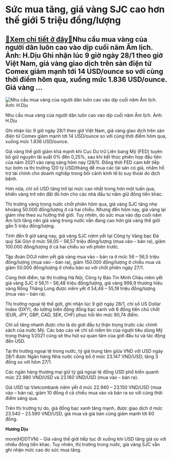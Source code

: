 Sức mua tăng, giá vàng SJC cao hơn thế giới 5 triệu đồng/lượng
==============================================================

[:gift:Xem chi tiết ở đây:gift:](https://hddtvn.com/suc-mua-tang-gia-vang-sjc-cao-hon-the-gioi-5-trieu-dong-luong/)Nhu cầu mua vàng của người dân luôn cao vào dịp cuối năm Âm lịch. Ảnh: H.Dịu Ghi nhận lúc 9 giờ ngày 28/1 theo giờ Việt Nam, giá vàng giao dịch trên sàn điện tử Comex giảm mạnh tới 14 USD/ounce so với cùng thời điểm hôm qua, xuống mức 1.836 USD/ounce. Giá vàng …
----------------------------------------------------------------------------------------------------------------------------------------------------------------------------------------------------------------------------------------------------------------------





![Nhu cầu mua vàng của người dân luôn cao vào dịp cuối năm Âm lịch. Ảnh: H.Dịu](https://hddtvn.com/wp-content/uploads/2021/01/gv_1.jpg "Nhu cầu mua vàng của người dân luôn cao vào dịp cuối năm Âm lịch. Ảnh: H.Dịu")


Nhu cầu mua vàng của người dân luôn cao vào dịp cuối năm Âm lịch. Ảnh: H.Dịu



Ghi nhận lúc 9 giờ ngày 28/1 theo giờ Việt Nam, giá vàng giao dịch trên sàn điện tử Comex giảm mạnh tới 14 USD/ounce so với cùng thời điểm hôm qua, xuống mức 1.836 USD/ounce.


Giá vàng thế giới giảm khá mạnh khi Cục Dự trữ Liên bang Mỹ (FED) tuyên bố giữ nguyên lãi suất 0% đến 0,25%, sau khi kết thúc phiên họp đầu tiên của năm 2021 vào rạng sáng hôm nay (28/1). Đồng thời FED cam kết tiếp tục bơm ra thị trường 120 tỷ USD/tháng để mua các tài sản có giá, nhằm hỗ trợ tài chính cho doanh nghiệp trong bối cảnh kinh tế bị suy thoái do dịch bệnh.


Hơn nữa, chỉ số USD tăng trở lại mức cao nhất trong hơn một tuần qua, khiến vàng trở nên đắt đỏ hơn cho các nhà đầu tư nắm giữ đồng tiền khác.


Thị trường vàng trong nước chốt phiên hôm qua, giá vàng SJC tăng nhẹ khoảng 50.000 đồng/lượng ở cả hai chiều. Nhưng đến hôm nay, giá vàng lại giảm nhẹ theo xu hướng thế giới. Tuy nhiên, do sức mua vào dịp cuối năm Âm lịch tăng nên giá vàng trong nước vẫn đang cao hơn giá vàng thế giới gần 5 triệu đồng/lượng.


Tính đến 9 giờ sáng nay, giá vàng SJC niêm yết tại Công ty Vàng bạc Đá quý Sài Gòn ở mức 56,05 – 56,57 triệu đồng/lượng (mua vào – bán ra), giảm 100.000 đồng/lượng ở cả hai chiều so với phiên trước.


Tập đoàn DOJI niêm yết giá vàng mua vào – bán ra ở mức 56 – 56,5 triệu đồng/lượng (mua vào – bán ra), giảm 150.000 đồng/lượng ở chiều mua và giảm 50.000 đồng/lượng ở chiều bán so với chốt phiên ngày 27/1.


Cùng thời điểm, tại thị trường Hà Nội, Công ty Bảo Tín Minh Châu niêm yết giá vàng SJC ở 56,11 – 56,48 triệu đồng/lượng, giá vàng 999,9 thương hiệu vàng Rồng Thăng Long được niêm yết ở 54,48 – 55,18 triệu đồng/lượng (mua vào – bán ra).


Thị trường ngoại tệ thế giới, ghi nhận lúc 9 giờ ngày 28/1, chỉ số US Dollar Index (DXY), đo lường biến động đồng bạc xanh với 6 đồng tiền chủ chốt (EUR, JPY, GBP, CAD, SEK, CHF) phục hồi lên mức 90,74 điểm.


Chỉ số tăng nhanh được cho là do giới đầu tư thận trọng trước các chính sách của nước Mỹ. Các báo cáo về chỉ số niềm tin của người tiêu dùng Mỹ trong tháng 1/2021 cũng sẽ thu hút sự quan tâm của giới đầu tư và tác động đến USD.


Tại thị trường ngoại tệ trong nước, tỷ giá trung tâm giữa VND với USD ngày 28/1 được Ngân hàng Nhà nước công bố ở mức 23.147 VND/USD, tăng 3 đồng so với hôm 27/1.


Các ngân hàng thương mại giữ tỷ giá ngoại tệ đồng USD phổ biến quanh mức 22.980 VND/USD và 23.160 VND/USD (mua vào – bán ra).


Giá USD tại Vietcombank niêm yết ở mức 22.940 – 23.150 VND/USD (mua vào – bán ra), giảm 10 đồng ở cả chiều mua vào và bán ra so với cùng thời điểm sáng qua.


Trên thị trường tự do, giá đồng bạc xanh tăng mạnh, được giao dịch ở mức 23.540 – 23.590 VND/USD, giá mua và giá bán cùng giảm mạnh tới 60 đồng.




**Hương Dịu**



more(HDDTVN) – Giá vàng thế giới tiếp tục đi xuống khi USD tăng giá so với nhiều đồng tiền khác. Tuy nhiên, thị trường trong nước, giá vàng SJC vẫn ghi nhận mức cao do sức mua tăng.

